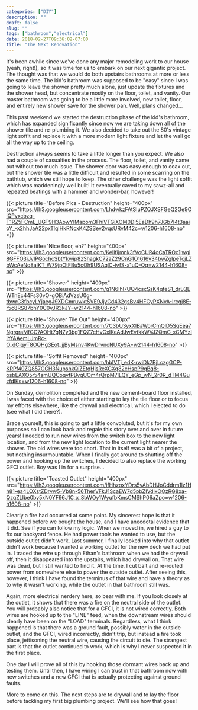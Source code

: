 ```yaml
---
categories: ["DIY"]
description: ""
draft: false
slug: ""
tags: ["bathroom","electrical"]
date: 2018-02-27T09:36:02-07:00
title: "The Next Renovation"
---
```

It's been awhile since we've done any major remodeling work to our house (yeah, right!), so it was time for us to embark on our next gigantic project. The thought was that we would do both upstairs bathrooms at more or less the same time. The kid's bathroom was supposed to be "easy" since I was going to leave the shower pretty much alone, just update the fixtures and the shower head, but concentrate mostly on the floor, toilet, and vanity. Our master bathroom was going to be a little more involved, new toilet, floor, and entirely new shower save for the shower pan. Well, plans changed...

This past weekend we started the destruction phase of the kid's bathroom, which has expanded significantly since now we are taking down all of the shower tile and re-plumbing it. We also decided to take out the 80's vintage light soffit and replace it with a more modern light fixture and let the wall go all the way up to the ceiling.

Destruction always seems to take a little longer than you expect. We also had a couple of casualties in the process. The floor, toilet, and vanity came out without too much issue. The shower door was easy enough to coax out, but the shower tile was a little difficult and resulted in some scarring on the bathtub, which we still hope to keep. The other challenge was the light soffit which was maddeningly well built! It eventually caved to my sawz-all and repeated beatings with a hammer and wonder-bar, however!

{{< picture title="Before Pics - Destruction" height="400px" src="https://lh3.googleusercontent.com/LhdwkzFAtSIuPZQJXSFGeQ2Ge9OiQPvxcbzq-T1RZ5FCmL_UGT9H3AowYIMapom3FhiVTGiXOM0Dj5EaDh9h7JGb7I4t3aaioY_-x2hhJaA22pxTlqIHkRNcxK4ZSSev2vqsURvM42c=w1206-h1608-no" >}}

{{< picture title="Nice floor, eh?" height="400px" src="https://lh3.googleusercontent.com/KeIlfijmnk3fVoCUR4oCaTROc1jwgi8GFFO3iJvIPGochcSbtYkwip8zShagkC72aZ29CnG1O1616v34bwZgIpeTcjLZbWcAeNo8aIKT_W79jpOtFBu5cQh9USAqlC-ivfS-a1uQ-Qg=w2144-h1608-no" >}}

{{< picture title="Shower" height="400px" src="https://lh3.googleusercontent.com/q1N6Ihl7UQ4cscSsK4qfeS1_drLQEWTnEc44Fs30vO-gOBiAdVzsU0g-tbwrC3fbcyLYjaegJ9XDCmruwktSVE9JjyCd432gsBv4HFCyPXNvA-Ircgj8E-r5c8RS87bhY0C0yJR3kJY=w2144-h1608-no" >}}

{{< picture title="Shower Tile Out" height="400px" src="https://lh3.googleusercontent.com/7C3bU3yxXlBaWorCmQlD5SqEea7NgrgraMfGC7AOHt7gN7y3bg1FQZ7cHvCxIKeAdJwEvfkkWVJZQmC_xCMYzIiYfAAemLJmRc-O_dCiqyT8OQHg3Eot_jjByMsnv4KwDrvnoNUXy9A=w2144-h1608-no" >}}

{{< picture title="Soffit Removed" height="400px" src="https://lh3.googleusercontent.com/hbIVTj_edK-rwiDk7BjLczgGCP-KRPf40ZQ857GCH3NupshkQiZEtqHjsReXGXq82cHspP9qBq8-osbEAXO5r54smUQCoqvtPBvqUOm4rQrpM7ILQY_eGp_wN_2r0R_dTM4GuzfdlKs=w1206-h1608-no" >}}

On Sunday, demolition completed and the new cement-board floor installed, I was faced with the choice of either starting to lay the tile floor or to focus my efforts elsewhere, like the drywall and electrical, which I elected to do (see what I did there?).

Brace yourself, this is going to get a little convoluted, but it's for my own purposes so I can look back and regale this story over and over in future years! I needed to run new wires from the switch box to the new light location, and from the new light location to the current light nearer the shower. The old wires were too short. That in itself was a bit of a project, but nothing insurmountable. When I finally got around to shutting off the power and hooking up the switches, I decided to also replace the working GFCI outlet. Boy was I in for a surprise...

{{< picture title="Toasted Outlet" height="400px" src="https://lh3.googleusercontent.com/ifHhzqxYDrs5vAbDHJoCddrm1lz1Hh81-ea4LOXstZDrvw5-Vb8n-56TherVFkJ1ScaEW7d5pbZIVdixOOzRG8xa-QzqZLIbe0bv5xN0YF96J1C_x_8bWOy1WyufbKmsCMShP06aZpo=w1206-h1608-no" >}}

Clearly a fire had occurred at some point. My sincerest hope is that it happened before we bought the house, and I have anecdotal evidence that it did. See if you can follow my logic. When we moved in, we hired a guy to fix our backyard fence. He had power tools he wanted to use, but the outside outlet didn't work. Last summer, I finally looked into why that outlet didn't work because I wanted a working outlet for the new deck we had put in. I traced the wire up through Ethan's bathroom when we had the drywall off, then it disappeared into the upstairs, which had drywall on. That wire was dead, but I still wanted to find it. At the time, I cut bait and re-routed power from somewhere else to power the outside outlet. After seeing this, however, I think I have found the terminus of that wire and have a theory as to why it wasn't working, while the outlet in that bathroom still was.

Again, more electrical nerdery here, so bear with me. If you look closely at the outlet, it shows that there was a fire on the neutral side of the outlet. You will probably also notice that for a GFCI, it is not wired correctly. Both wires are hooked up to the "LINE" feed, when the downstream wires should clearly have been on the "LOAD" terminals. Regardless, what I think happened is that there was a ground fault, possibly water in the outside outlet, and the GFCI, wired incorrectly, didn't trip, but instead a fire took place, jettisoning the neutral wire, causing the circuit to die. The strangest part is that the outlet continued to work, which is why I never suspected it in the first place.

One day I will prove all of this by hooking those dormant wires back up and testing them. Until then, I have wiring I can trust in that bathroom now with new switches and a new GFCI that is actually protecting against ground faults.

More to come on this. The next steps are to drywall and to lay the floor before tackling my first big plumbing project. We'll see how that goes!
